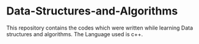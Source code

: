 # Data-Structures-and-Algorithms
This repository contains the codes which were written while learning Data structures and algorithms. The Language used is c++. 
